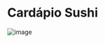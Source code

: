 # Cardápio Sushi
![image](https://user-images.githubusercontent.com/59402365/123650865-5eae9a00-d801-11eb-87b2-2c7cc68f9b88.png)
